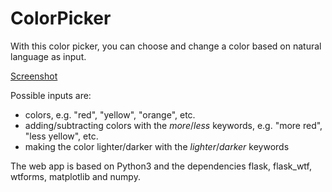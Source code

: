 # ColorPicker
With this color picker, you can choose and change a color based on natural language as input.

[Screenshot](https://github.com/FlorianHeinrichs/ColorPicker/blob/main/screenshot.png)

Possible inputs are:
- colors, e.g. "red", "yellow", "orange", etc.
- adding/subtracting colors with the *more*/*less* keywords, e.g. "more red", "less yellow", etc.
- making the color lighter/darker with the *lighter*/*darker* keywords

The web app is based on Python3 and the dependencies flask, flask_wtf, wtforms, matplotlib and numpy.
